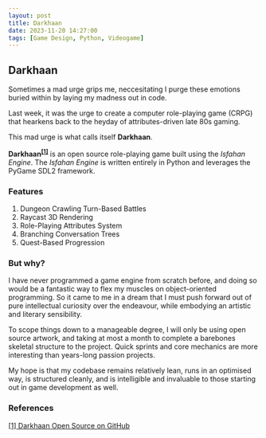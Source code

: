 ```yaml
---
layout: post
title: Darkhaan
date: 2023-11-20 14:27:00
tags: [Game Design, Python, Videogame]
---
```

## Darkhaan

Sometimes a mad urge grips me, neccesitating I purge these emotions buried within by laying my madness out in code.

Last week, it was the urge to create a computer role-playing game (CRPG) that hearkens back to the heyday of attributes-driven late 80s gaming.

This mad urge is what calls itself **Darkhaan**.

**Darkhaan<sup>[[1]](https://github.com/sajidsarker/darkhaan)</sup>** is an open source role-playing game built using the *Isfahan Engine*. The *Isfahan Engine* is written entirely in Python and leverages the PyGame SDL2 framework.

### Features

1. Dungeon Crawling Turn-Based Battles
2. Raycast 3D Rendering
3. Role-Playing Attributes System
4. Branching Conversation Trees
5. Quest-Based Progression

### But why?

I have never programmed a game engine from scratch before, and doing so would be a fantastic way to flex my muscles on object-oriented programming. So it came to me in a dream that I must push forward out of pure intellectual curiosity over the endeavour, while embodying an artistic and literary sensibility.

To scope things down to a manageable degree, I will only be using open source artwork, and taking at most a month to complete a barebones skeletal structure to the project. Quick sprints and core mechanics are more interesting than years-long passion projects.

My hope is that my codebase remains relatively lean, runs in an optimised way, is structured cleanly, and is intelligible and invaluable to those starting out in game development as well.

### References

[[1] Darkhaan Open Source on GitHub](https://github.com/sajidsarker/darkhaan)

